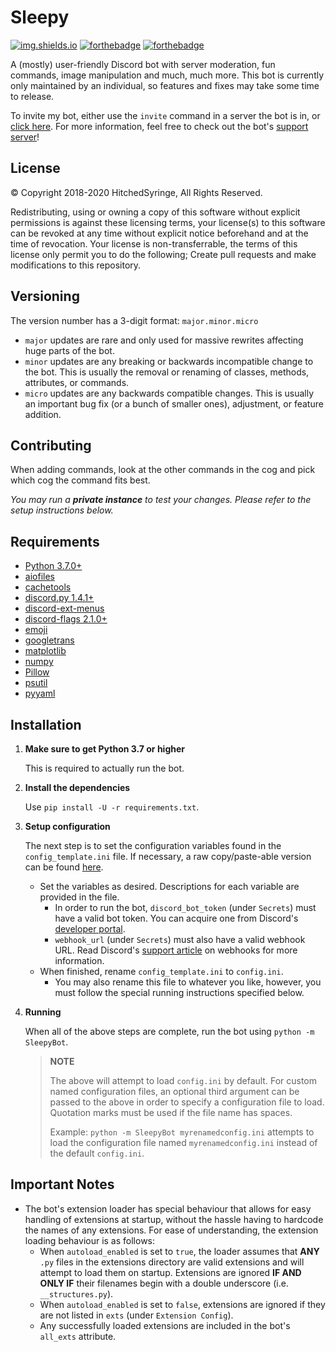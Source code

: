 
# Sleepy

[![img.shields.io](https://img.shields.io/badge/Version-v2.1.1-dbc476?style=for-the-badge&labelColor=f0d273)](https://img.shields.io)
[![forthebadge](https://forthebadge.com/images/badges/made-with-python.svg)](https://forthebadge.com)
[![forthebadge](https://forthebadge.com/images/badges/built-with-love.svg)](https://forthebadge.com)

A (mostly) user-friendly Discord bot with server moderation, fun commands, image manipulation and much, much more. This bot is currently only maintained by an individual, so features and fixes may take some time to release.

To invite my bot, either use the `invite` command in a server the bot is in, or [click here](https://discord.com/api/oauth2/authorize?client_id=507754861585235978&permissions=470150246&scope=bot). For more information, feel free to check out the bot's [support server](https://discord.gg/xHgh2Xg)!

## License

© Copyright 2018-2020 HitchedSyringe, All Rights Reserved.

Redistributing, using or owning a copy of this software without explicit permissions
is against these licensing terms, your license(s) to this software can be revoked at
any time without explicit notice beforehand and at the time of revocation.
Your license is non-transferrable, the terms of this license only permit you to do the
following; Create pull requests and make modifications to this repository.

## Versioning

The version number has a 3-digit format: `major.minor.micro`

* `major` updates are rare and only used for massive rewrites affecting huge parts of the bot.
* `minor` updates are any breaking or backwards incompatible change to the bot. This is usually the removal or renaming of classes, methods, attributes, or commands.
* `micro` updates are any backwards compatible changes. This is usually an important bug fix (or a bunch of smaller ones), adjustment, or feature addition.

## Contributing

When adding commands, look at the other commands in the cog and pick which cog the command fits best.

*You may run a **private instance** to test your changes. Please refer to the setup instructions below.*

## Requirements

* [Python 3.7.0+](https://www.python.org)
* [aiofiles](https://github.com/Tinche/aiofiles)
* [cachetools](https://github.com/tkem/cachetools/)
* [discord.py 1.4.1+](https://www.github.com/Rapptz/discord.py)
* [discord-ext-menus](https://www.github.com/Rapptz/discord-ext-menus)
* [discord-flags 2.1.0+](https://github.com/XuaTheGrate/Flag-Parsing)
* [emoji](https://github.com/carpedm20/emoji/)
* [googletrans](https://github.com/ssut/py-googletrans)
* [matplotlib](https://github.com/matplotlib/matplotlib)
* [numpy](https://github.com/numpy/numpy)
* [Pillow](https://github.com/python-pillow/Pillow)
* [psutil](https://github.com/giampaolo/psutil)
* [pyyaml](https://github.com/yaml/pyyaml)

## Installation

1. **Make sure to get Python 3.7 or higher**

    This is required to actually run the bot.

2. **Install the dependencies**

    Use `pip install -U -r requirements.txt`.

3. **Setup configuration**

    The next step is to set the configuration variables found in the `config_template.ini` file. If necessary, a raw copy/paste-able version can be found [here](https://raw.githubusercontent.com/HitSyr/Sleepy/master/config_template.ini).
    * Set the variables as desired. Descriptions for each variable are provided in the file.
        * In order to run the bot, `discord_bot_token` (under `Secrets`) must have a valid bot token. You can acquire one from Discord's [developer portal](https://www.discord.com/developers).
        * `webhook_url` (under `Secrets`) must also have a valid webhook URL. Read Discord's [support article](https://support.discord.com/hc/en-us/articles/228383668-Intro-to-Webhooks) on webhooks for more information.
    * When finished, rename `config_template.ini` to `config.ini`.
        * You may also rename this file to whatever you like, however, you must follow the special running instructions specified below.

4. **Running**

    When all of the above steps are complete, run the bot using `python -m SleepyBot`.
    > **NOTE**
    >
    > The above will attempt to load `config.ini` by default.
    > For custom named configuration files, an optional third argument can be passed to the above in order to specify a configuration file to load. Quotation marks must be used if the file name has spaces.
    >
    > Example: `python -m SleepyBot myrenamedconfig.ini` attempts to load the configuration file named `myrenamedconfig.ini` instead of the default `config.ini`.

## Important Notes

* The bot's extension loader has special behaviour that allows for easy handling of extensions at startup, without the hassle having to hardcode the names of any extensions. For ease of understanding, the extension loading behaviour is as follows:
  * When `autoload_enabled` is set to `true`, the loader assumes that **ANY** `.py` files in the extensions directory are valid extensions and will attempt to load them on startup. Extensions are ignored **IF AND ONLY IF** their filenames begin with a double underscore (i.e. `__structures.py`).
  * When `autoload_enabled` is set to `false`, extensions are ignored if they are not listed in `exts` (under `Extension Config`).
  * Any successfully loaded extensions are included in the bot's `all_exts` attribute.
